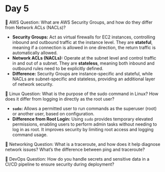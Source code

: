 # Day 5

🔸 AWS Question:
What are AWS Security Groups, and how do they differ from Network ACLs (NACLs)?
- **Security Groups:** Act as virtual firewalls for EC2 instances, controlling inbound and outbound traffic at the instance level. They are **stateful**, meaning if a connection is allowed in one direction, the return traffic is automatically allowed.
- **Network ACLs (NACLs):** Operate at the subnet level and control traffic in and out of a subnet. They are **stateless**, meaning both inbound and outbound rules need to be explicitly defined.
- **Difference:** Security Groups are instance-specific and stateful, while NACLs are subnet-specific and stateless, providing an additional layer of network security.


🔸 Linux Question:
What is the purpose of the sudo command in Linux? How does it differ from logging in directly as the root user?
- **`sudo`:** Allows a permitted user to run commands as the superuser (root) or another user, based on configuration.
- **Difference from Root Login:** Using `sudo` provides temporary elevated permissions, enabling users to perform admin tasks without needing to log in as root. It improves security by limiting root access and logging command usage.


🔸 Networking Question:
What is a traceroute, and how does it help diagnose network issues? What’s the difference between ping and traceroute?

🔸 DevOps Question:
How do you handle secrets and sensitive data in a CI/CD pipeline to ensure security during deployment?

